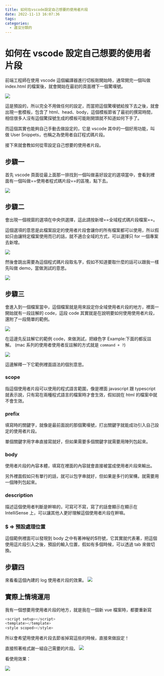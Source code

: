 ```yaml
---
title: 如何在vscode設定自己想要的使用者片段
date: 2022-11-13 16:07:36
tags:
categories:
  - 還沒分類的
---
```


# 如何在 vscode 設定自己想要的使用者片段

前端工程師在使用 vscode 這個編譯器進行切板剛開始時，通常開完一個叫做 index.html 的檔案後，就會開始在最初的頁面裡下一個驚嘆號。

<!--more-->

![](https://i.imgur.com/ZJa60Fz.png)

這是預設的，所以完全不用做任何的設定，而當把這個驚嘆號給按下去之後，就會出現一套模板，包含了 html、head、body，這個模板節省了最初的撰寫時間，相信很多人沒有這個驚探號生成的模板可能剛開頭就不知道如何下手了。

而這個其實也能夠自己手動去做設定的，它是 vscode 其中的一個好用功能，叫做 User Snippets，也稱之為使用者自訂程式碼片段。

接下來就會教如何從零設定自己想要的使用者片段。

## 步驟一

首先 vscode 頁面從最上面那一排找到一個叫做喜好設定的選項當中，會看到裡面有一個叫做==使用者程式碼片段==的區塊，點下去。

![](https://i.imgur.com/J3TWiMT.png)

## 步驟二

會出現一個視窗的選項在中央供選擇，這此請按新增==全域程式碼片段檔案==。

這個選項的意思是此檔案設定的使用者片段會讓你的所有檔案都可以使用，所以假如只由讓特定檔案使用而已的話，就不適合全域的方式，可以選擇只 for 一個專案去新增。

![](https://i.imgur.com/v9UGMHO.png)

然後會跳出需要為這個程式碼片段取名字，假如不知道要取什麼的話可以跟我一樣先叫做 demo，當做測試的意思。

![](https://i.imgur.com/hq6JEo9.png)

## 步驟三

會進入到一個檔案當中，這個檔案就是用來設定你全域使用者片段的地方，裡面一開始就有一段註解的 code，這段 code 其實就是在說明要如何使用使用者片段，還附了一段簡單的範例。

![](https://i.imgur.com/LDkevhG.jpg)

在這邊先反註解它的範例 code，來做測試，把綠色字 Example:下面的都反註解。
(mac 系列的使用者使用者反註解的方式就是 `command + ?`)

![](https://i.imgur.com/Q0CHIjM.jpg)

這邊解釋一下它範例裡面語法的個別意思。

### scope

指這個使用者片段可以使用的程式語言範圍，像是裡面 javascript 跟 typescript 就表示說，只有寫在兩種程式語言的檔案時才會生效，假如說在 html 的檔案中就不會生效。

### prefix

填寫時的關鍵字，就像是最前面說的那個驚嘆號，打出關鍵字就能成功引入自己設定的使用者片段。

單個關鍵字用字串直接寫就好，但如果需要多個關鍵字就需要用陣列包起來。

### body

使用者片段的內容本體，填寫在裡面的內容就會直接被當成使用者片段來輸出。

另外裡面假如只有單行的話，就可以包字串就好，但如果是多行的架構，就需要用一個陣列包起來。

### description

描述這個使用者判斷是幹嘛的，可寫可不寫，寫了的話會顯示在顯示在 IntelliSense 上，可以讓其他人更好理解這個使用者片段在幹嘛。

### $ => 預設處理位置

這個範例裡面可以發現到 body 之中有著神秘的$符號，它其實就代表著，把這個使用這片段引入之後，預設的輸入位置，假如有多個時候，可以透過 tab 來做切換。

## 步驟四

來看看這個內建的 log 使用者片段的效果。
![](https://i.imgur.com/fmqVSi0.gif)

## 實際上情境運用

我有一個想要用使用者片段的地方，就是我在一個新 vue 檔案時，都要重新寫

```javascript
<script setup></script>
<template></template>
<style scoped></style>
```

所以會希望用使用者片段去節省掉寫這些的時候，直接來做設定！

直接照著格式謝一組自己需要的片段。
![](https://i.imgur.com/iUr5JwP.png)

看使用效果：

![](https://i.imgur.com/DpNKcYe.gif)
